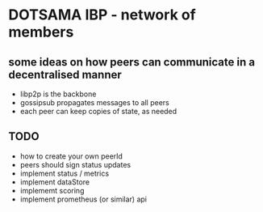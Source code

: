 # DOTSAMA IBP - network of members

## some ideas on how peers can communicate in a decentralised manner

- libp2p is the backbone
- gossipsub propagates messages to all peers
- each peer can keep copies of state, as needed

## TODO

- how to create your own peerId
- peers should sign status updates
- implement status / metrics
- implement dataStore
- implememt scoring
- implement prometheus (or similar) api
